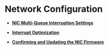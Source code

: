 # Network Configuration<a name="EN-US_TOPIC_0289900835"></a>

-   **[NIC Multi-Queue Interruption Settings](nic-multi-queue-interruption-settings.md)**  

-   **[Interrupt Optimization](interrupt-optimization.md)**  

-   **[Confirming and Updating the NIC Firmware](confirming-and-updating-the-nic-firmware.md)**  


